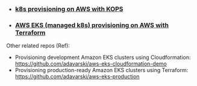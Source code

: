 - ### [k8s provisioning on AWS with KOPS](https://github.com/adavarski/aws-k8s-demo/tree/main/KOPS)
- ### [AWS EKS (managed k8s) provisioning on AWS with Terraform](https://github.com/adavarski/aws-k8s-demo/tree/main/EKS)

Other related repos (Ref):

- Provisioning development Amazon EKS clusters using Cloudformation: https://github.com/adavarski/aws-eks-cloudformation-demo
- Provisioning production-ready Amazon EKS clusters using Terraform: https://github.com/adavarski/aws-eks-production
